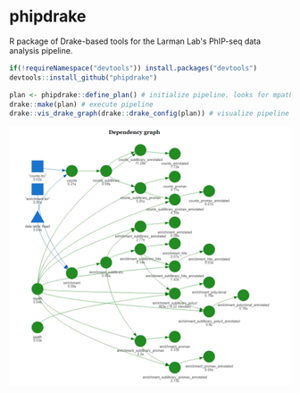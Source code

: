 # phipdrake

R package of Drake-based tools for the Larman Lab's PhIP-seq data analysis pipeline.

``` r  
if(!requireNamespace("devtools")) install.packages("devtools")
devtools::install_github("phipdrake")
```  

``` r
plan <- phipdrake::define_plan() # initialize pipeline. looks for mpath.txt and ppath.txt in working directory
drake::make(plan) # execute pipeline
drake::vis_drake_graph(drake::drake_config(plan)) # visualize pipeline
```
![dependency graph](https://raw.githubusercontent.com/brandonsie/brandonsie.github.io/master/docs/phipdrake_dependency_graph.PNG)
